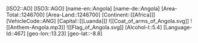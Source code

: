 ﻿---
location: [-8.8,13.23]
type: Country
tags:
- geo/Country

SpocWebEntityId: 26833
isDeleted: false
confidential: public

---
[ISO2::AO]
[ISO3::AGO]
[name-en::Angola]
[name-de::Angola]
[Area-Total::1246700]
[Area-Land::1246700]
[Continent::[[Africa]]]
[VehicleCode::ANG]
[Capital::[[Luanda]]]
![[Coat_of_arms_of_Angola.svg]]
![[Anthem-Angola.mp3]]
![[Flag_of_Angola.svg]]
[Alcohol-l::5.4]
[Language-Id::467]
[geo-lon::13.23]
[geo-lat::-8.8]

